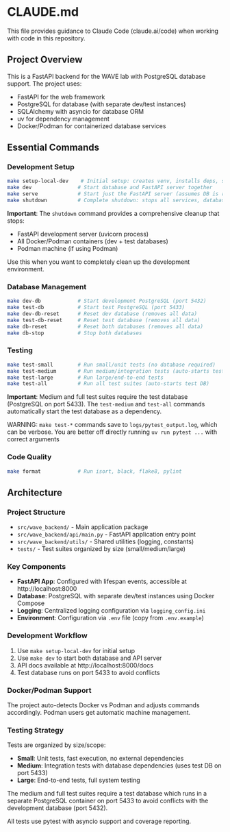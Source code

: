 # CLAUDE.md

This file provides guidance to Claude Code (claude.ai/code) when working with code in this repository.

## Project Overview

This is a FastAPI backend for the WAVE lab with PostgreSQL database support. The project uses:
- FastAPI for the web framework
- PostgreSQL for database (with separate dev/test instances)
- SQLAlchemy with asyncio for database ORM
- uv for dependency management
- Docker/Podman for containerized database services

## Essential Commands

### Development Setup
```bash
make setup-local-dev    # Initial setup: creates venv, installs deps, sets up pre-commit
make dev               # Start database and FastAPI server together
make serve             # Start just the FastAPI server (assumes DB is running)
make shutdown          # Complete shutdown: stops all services, databases, containers
```

**Important**: The `shutdown` command provides a comprehensive cleanup that stops:
- FastAPI development server (uvicorn process)
- All Docker/Podman containers (dev + test databases)  
- Podman machine (if using Podman)

Use this when you want to completely clean up the development environment.

### Database Management
```bash
make dev-db            # Start development PostgreSQL (port 5432)
make test-db           # Start test PostgreSQL (port 5433)
make dev-db-reset      # Reset dev database (removes all data)
make test-db-reset     # Reset test database (removes all data)
make db-reset          # Reset both databases (removes all data)
make db-stop           # Stop both databases
```

### Testing
```bash
make test-small        # Run small/unit tests (no database required)
make test-medium       # Run medium/integration tests (auto-starts test DB)
make test-large        # Run large/end-to-end tests
make test-all          # Run all test suites (auto-starts test DB)
```

**Important**: Medium and full test suites require the test database (PostgreSQL on port 5433). 
The `test-medium` and `test-all` commands automatically start the test database as a dependency.

WARNING: `make test-*` commands save to `logs/pytest_output.log`, which can be verbose. You are better
off directly running `uv run pytest ...` with correct arguments

### Code Quality
```bash
make format            # Run isort, black, flake8, pylint
```

## Architecture

### Project Structure
- `src/wave_backend/` - Main application package
- `src/wave_backend/api/main.py` - FastAPI application entry point
- `src/wave_backend/utils/` - Shared utilities (logging, constants)
- `tests/` - Test suites organized by size (small/medium/large)

### Key Components
- **FastAPI App**: Configured with lifespan events, accessible at http://localhost:8000
- **Database**: PostgreSQL with separate dev/test instances using Docker Compose
- **Logging**: Centralized logging configuration via `logging_config.ini`
- **Environment**: Configuration via `.env` file (copy from `.env.example`)

### Development Workflow
1. Use `make setup-local-dev` for initial setup
2. Use `make dev` to start both database and API server
3. API docs available at http://localhost:8000/docs
4. Test database runs on port 5433 to avoid conflicts

### Docker/Podman Support
The project auto-detects Docker vs Podman and adjusts commands accordingly. Podman users get automatic machine management.

### Testing Strategy
Tests are organized by size/scope:
- **Small**: Unit tests, fast execution, no external dependencies
- **Medium**: Integration tests with database dependencies (uses test DB on port 5433)
- **Large**: End-to-end tests, full system testing

The medium and full test suites require a test database which runs in a separate PostgreSQL container
on port 5433 to avoid conflicts with the development database (port 5432).

All tests use pytest with asyncio support and coverage reporting.